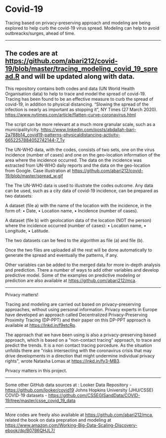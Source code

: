 # Covid-19

Tracing based on privacy-preserving approach and modeling are being explored to help curb the covid-19 virus spread. Modeling can help to avoid outbreacks/surges, ahead of time.

-------------------
The codes are at https://github.com/abari212/covid-19/blob/master/tracing_modeling_covid_19_spread.R and will be updated along with data.
-------------------

This repository contains both codes and data (UN World Health Organisation data) to help to trace and model the spread of covid-19. Tracing has been found to be an effective measure to curb the spread of covid-19, in addition to physical distancing.  “Slowing the spread of the infection is nearly as important as stopping it”, NY Times (27 March 2020). https://www.nytimes.com/article/flatten-curve-coronavirus.html

The script can be more relevant at a much more granular scale, such as a municipality/city. 
https://www.linkedin.com/posts/abdallah-bari-2a788b14_covid19-patterns-physicaldistancing-activity-6652257884052742144-7_Tv

The UN-WHO data, with the codes, consists of two sets, one on the virus incidence (number of cases) and one on the geo-location information of the area where the incidence occurred. The data on the incidence was extracted from UN-WHO daily reports and the data on the geo-location from Google. Case illustration at https://github.com/abari212/covid-19/blob/master/spread_w.gif

The The UN-WHO data is used to illustrate the codes outcome. 
Any data can be used, such as a city data of covid-19 incidence, can be prepared as two datasets:

A dataset (file a) with the name of the location with the incidence, in the form of: 
•	Date,
•	Location name, 
•	Incidence (number of cases).

A dataset (file b) with geolocation data of the location (NOT the person) where the incidence occurred (number of cases):
•	  Location name,
•	  Longitude,
•	  Latitude.
 
The two datasets can be feed to the algorithm as file (a) and file (b).
 
Once the two files are uploaded all the rest will be done automatically to generate the spread and eventually the patterns, if any.
 
Other variables can be added to the merged data for more in-depth analysis and prediction. 
There a number of ways to add other variables and develop predictive model. 
Some of the examples on predictive modeling or prediction are also available at https://github.com/abari212/mca. 
 
--------
Privacy matters!

Tracing and modeling are carried out based on privacy-preserving approaches, without using personal information. Privacy experts in Europe have developed an approach called Decentralized Privacy-Preserving Proximity Tracing (DP-PPT) and their paper on this DP-PPT approach is available at https://lnkd.in/f9etcRp.

The approach that we have been using is also a privacy-preserving based approach, which is based on a "non-contact tracing" approach, to trace and predict the trends. It is a non contact tracing porcedure. As the situation unfolds there are "risks intersecting with the coronavirus crisis that may drive developments in a direction that might undermine individual privacy rights", wrote Natasha Lomas at https://lnkd.in/fy3-MB3. 

Privacy matters in this project.


------------
Some other GitHub data sources at : 
Looker Data Repository - https://github.com/looker/covid19
Johns Hopkins University (JHU/CSSE) COVID-19 datasets - https://github.com/CSSEGISandData/COVID-19/tree/master/csse_covid_19_data


---------------------------------------------------
More codes are freely also available at https://github.com/abari212/mca, 
related the book on data prepration and modeling at https://www.amazon.com/Working-Big-Data-Scaling-Discovery-ebook/dp/B0786QHJL7/
